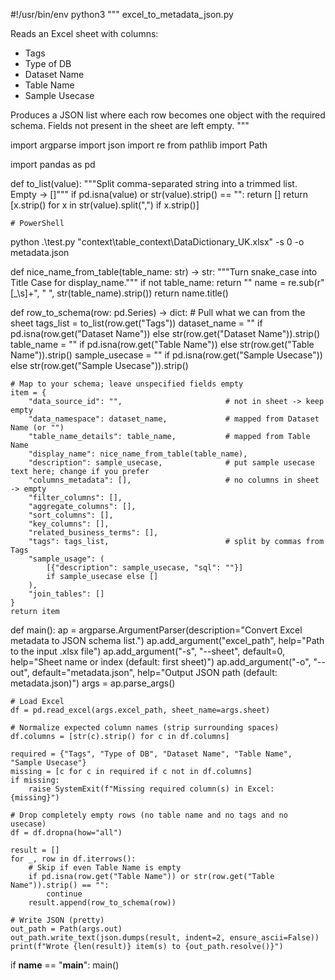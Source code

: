#!/usr/bin/env python3
"""
excel_to_metadata_json.py

Reads an Excel sheet with columns:
- Tags
- Type of DB
- Dataset Name
- Table Name
- Sample Usecase

Produces a JSON list where each row becomes one object with the required schema.
Fields not present in the sheet are left empty.
"""

import argparse
import json
import re
from pathlib import Path

import pandas as pd


def to_list(value):
    """Split comma-separated string into a trimmed list. Empty -> []"""
    if pd.isna(value) or str(value).strip() == "":
        return []
    return [x.strip() for x in str(value).split(",") if x.strip()]




    # PowerShell
python .\test.py "context\table_context\DataDictionary_UK.xlsx" -s 0 -o metadata.json



def nice_name_from_table(table_name: str) -> str:
    """Turn snake_case into Title Case for display_name."""
    if not table_name:
        return ""
    name = re.sub(r"[_\s]+", " ", str(table_name).strip())
    return name.title()


def row_to_schema(row: pd.Series) -> dict:
    # Pull what we can from the sheet
    tags_list = to_list(row.get("Tags"))
    dataset_name = "" if pd.isna(row.get("Dataset Name")) else str(row.get("Dataset Name")).strip()
    table_name = "" if pd.isna(row.get("Table Name")) else str(row.get("Table Name")).strip()
    sample_usecase = "" if pd.isna(row.get("Sample Usecase")) else str(row.get("Sample Usecase")).strip()

    # Map to your schema; leave unspecified fields empty
    item = {
        "data_source_id": "",                       # not in sheet -> keep empty
        "data_namespace": dataset_name,             # mapped from Dataset Name (or "")
        "table_name_details": table_name,           # mapped from Table Name
        "display_name": nice_name_from_table(table_name),
        "description": sample_usecase,              # put sample usecase text here; change if you prefer
        "columns_metadata": [],                     # no columns in sheet -> empty
        "filter_columns": [],
        "aggregate_columns": [],
        "sort_columns": [],
        "key_columns": [],
        "related_business_terms": [],
        "tags": tags_list,                          # split by commas from Tags
        "sample_usage": (
            [{"description": sample_usecase, "sql": ""}]
            if sample_usecase else []
        ),
        "join_tables": []
    }
    return item


def main():
    ap = argparse.ArgumentParser(description="Convert Excel metadata to JSON schema list.")
    ap.add_argument("excel_path", help="Path to the input .xlsx file")
    ap.add_argument("-s", "--sheet", default=0, help="Sheet name or index (default: first sheet)")
    ap.add_argument("-o", "--out", default="metadata.json", help="Output JSON path (default: metadata.json)")
    args = ap.parse_args()

    # Load Excel
    df = pd.read_excel(args.excel_path, sheet_name=args.sheet)

    # Normalize expected column names (strip surrounding spaces)
    df.columns = [str(c).strip() for c in df.columns]

    required = {"Tags", "Type of DB", "Dataset Name", "Table Name", "Sample Usecase"}
    missing = [c for c in required if c not in df.columns]
    if missing:
        raise SystemExit(f"Missing required column(s) in Excel: {missing}")

    # Drop completely empty rows (no table name and no tags and no usecase)
    df = df.dropna(how="all")

    result = []
    for _, row in df.iterrows():
        # Skip if even Table Name is empty
        if pd.isna(row.get("Table Name")) or str(row.get("Table Name")).strip() == "":
            continue
        result.append(row_to_schema(row))

    # Write JSON (pretty)
    out_path = Path(args.out)
    out_path.write_text(json.dumps(result, indent=2, ensure_ascii=False))
    print(f"Wrote {len(result)} item(s) to {out_path.resolve()}")


if __name__ == "__main__":
    main()
